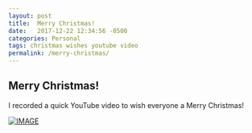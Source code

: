 ```yaml
---
layout: post
title:  Merry Christmas!
date:   2017-12-22 12:34:56 -0500
categories: Personal
tags: christmas wishes youtube video
permalink: /merry-christmas/
---
```


## Merry Christmas!

I recorded a quick YouTube video to wish everyone a Merry Christmas!

[![IMAGE](https://img.youtube.com/vi/HdZ8gtVhtFw/0.jpg)](https://www.youtube.com/watch?v=HdZ8gtVhtFw)




